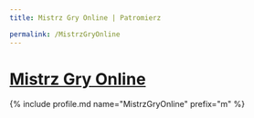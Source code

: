 ```yaml
---
title: Mistrz Gry Online | Patromierz

permalink: /MistrzGryOnline
---
```


# [Mistrz Gry Online](https://patronite.pl/MistrzGryOnline)

{% include profile.md name="MistrzGryOnline" prefix="m" %}
